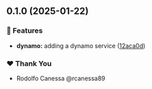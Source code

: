 ## 0.1.0 (2025-01-22)

### 🚀 Features

- **dynamo:** adding a dynamo service ([12aca0d](https://github.com/rcanessa89/my-shared/commit/12aca0d))

### ❤️ Thank You

- Rodolfo Canessa @rcanessa89
